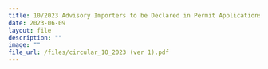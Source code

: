```yaml
---
title: 10/2023 Advisory Importers to be Declared in Permit Applications
date: 2023-06-09
layout: file
description: ""
image: ""
file_url: /files/circular_10_2023 (ver 1).pdf
---
```

